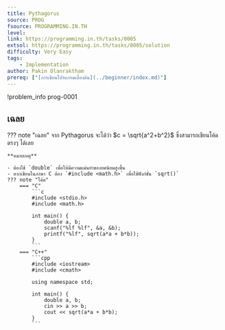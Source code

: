 ```yaml
---
title: Pythagorus
source: PROG
fsource: PROGRAMMING.IN.TH
level:
link: https://programming.in.th/tasks/0005 
extsol: https://programming.in.th/tasks/0005/solution
difficulty: Very Easy
tags: 
    - Implementation
author: Pakin Olanraktham
prereq: ["[การเขียนโปรแกรมเบื้องต้น](../beginner/index.md)"]
---
```


!problem_info prog-0001

## เฉลย

??? note "เฉลย"
    จาก Pythagorus จะได้ว่า $c = \sqrt{a^2+b^2}$ ซึ่งสามารถเขียนโค้ดตรงๆ ได้เลย

    **หมายเหตุ**

    - ต้องใช้ `double` เพื่อให้มีความแม่นยำของทศนิยมสูงขึ้น
    - หากเขียนในภาษา C ต้อง `#include <math.h>` เพื่อใช้ฟังก์ชั่น `sqrt()`
    ??? note "โค้ด"
        === "C"
            ```c
            #include <stdio.h>
            #include <math.h>

            int main() {
                double a, b;
                scanf("%lf %lf", &a, &b);
                printf("%lf", sqrt(a*a + b*b));
            }
            ```
        === "C++"
            ```cpp
            #include <iostream>
            #include <cmath>

            using namespace std;

            int main() {
                double a, b;
                cin >> a >> b;
                cout << sqrt(a*a + b*b);
            }
            ```
